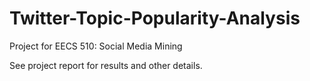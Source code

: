 # Twitter-Topic-Popularity-Analysis

Project for EECS 510: Social Media Mining

See project report for results and other details.
